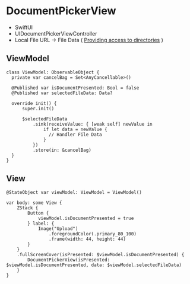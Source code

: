 # DocumentPickerView
- SwiftUI
- UIDocumentPickerViewController
- Local File URL -> File Data ( [Providing access to directories](https://developer.apple.com/documentation/uikit/view_controllers/providing_access_to_directories) )

## ViewModel
````
class ViewModel: ObservableObject {
  private var cancelBag = Set<AnyCancellable>()
  
  @Published var isDocumentPresented: Bool = false
  @Published var selectedFileData: Data?
  
  override init() {
      super.init()
      
      $selectedFileData
          .sink(receiveValue: { [weak self] newValue in
              if let data = newValue {
                // Handler File Data
              }
          })
          .store(in: &cancelBag)
  }
}
````

## View
````
@StateObject var viewModel: ViewModel = ViewModel()

var body: some View {
    ZStack {
        Button {
            viewModel.isDocumentPresented = true
        } label: {
            Image("Upload")
                .foregroundColor(.primary_80_100)
                .frame(width: 44, height: 44)
        }
    }
    .fullScreenCover(isPresented: $viewModel.isDocumentPresented) {
        DocumentPickerView(isPresented: $viewModel.isDocumentPresented, data: $viewModel.selectedFileData)
    }
}

````

